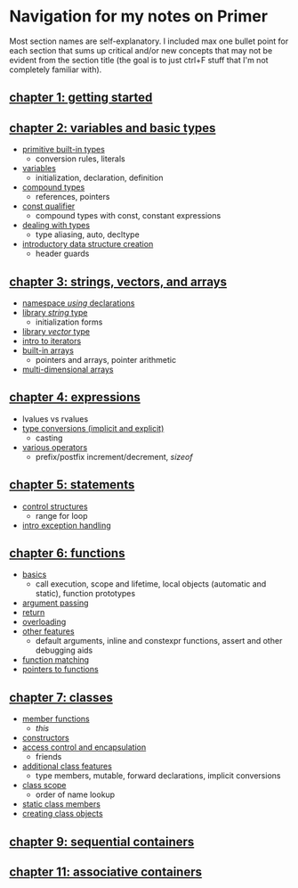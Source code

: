 # Navigation for my notes on Primer

Most section names are self-explanatory. I included max one bullet point for each section that sums up critical and/or new concepts that may not be evident from the section title (the goal is to just ctrl+F stuff that I'm not completely familiar with).

## [chapter 1: getting started](https://github.com/tedklin/pseudoblog/blob/master/cpp_notebook/primer/ch-01.md)

## [chapter 2: variables and basic types](https://github.com/tedklin/pseudoblog/blob/master/cpp_notebook/primer/ch-02.md)

- [primitive built-in types](https://github.com/tedklin/pseudoblog/blob/master/cpp_notebook/primer/ch-02.md#primitive-built-in-types-21)
  - conversion rules, literals
- [variables](https://github.com/tedklin/pseudoblog/blob/master/cpp_notebook/primer/ch-02.md#variables-22)
  - initialization, declaration, definition
- [compound types](https://github.com/tedklin/pseudoblog/blob/master/cpp_notebook/primer/ch-02.md#compound-types-23)
  - references, pointers
- [const qualifier](https://github.com/tedklin/pseudoblog/blob/master/cpp_notebook/primer/ch-02.md#const-qualifier-24)
  - compound types with const, constant expressions
- [dealing with types](https://github.com/tedklin/pseudoblog/blob/master/cpp_notebook/primer/ch-02.md#dealing-with-types-25)
  - type aliasing, auto, decltype
- [introductory data structure creation](https://github.com/tedklin/pseudoblog/blob/master/cpp_notebook/primer/ch-02.md#introductory-data-structure-creation-26)
  - header guards

## [chapter 3: strings, vectors, and arrays](https://github.com/tedklin/pseudoblog/blob/master/cpp_notebook/primer/ch-03.md)

- [namespace *using* declarations](https://github.com/tedklin/pseudoblog/blob/master/cpp_notebook/primer/ch-03.md#namespace-using-declarations-31)
- [library *string* type](https://github.com/tedklin/pseudoblog/blob/master/cpp_notebook/primer/ch-03.md#library-string-type-32)
  - initialization forms
- [library *vector* type](https://github.com/tedklin/pseudoblog/blob/master/cpp_notebook/primer/ch-03.md#library-vector-type-33)
- [intro to iterators](https://github.com/tedklin/pseudoblog/blob/master/cpp_notebook/primer/ch-03.md#intro-to-iterators-34)
- [built-in arrays](https://github.com/tedklin/pseudoblog/blob/master/cpp_notebook/primer/ch-03.md#built-in-arrays-35)
  - pointers and arrays, pointer arithmetic
- [multi-dimensional arrays](https://github.com/tedklin/pseudoblog/blob/master/cpp_notebook/primer/ch-03.md#multi-dimensional-arrays-36)

## [chapter 4: expressions](https://github.com/tedklin/pseudoblog/blob/master/cpp_notebook/primer/ch-04.md)

- lvalues vs rvalues
- [type conversions (implicit and explicit)](https://github.com/tedklin/pseudoblog/blob/master/cpp_notebook/primer/ch-04.md#type-conversions)
  - casting
- [various operators](https://github.com/tedklin/pseudoblog/blob/master/cpp_notebook/primer/ch-04.md#specific-operators)
  - prefix/postfix increment/decrement, *sizeof*

## [chapter 5: statements](https://github.com/tedklin/pseudoblog/blob/master/cpp_notebook/primer/ch-05.md)

- [control structures](https://github.com/tedklin/pseudoblog/blob/master/cpp_notebook/primer/ch-05.md#control-structures)
  - range for loop
- [intro exception handling](https://github.com/tedklin/pseudoblog/blob/master/cpp_notebook/primer/ch-05.md#intro-to-exception-handling)

## [chapter 6: functions](https://github.com/tedklin/pseudoblog/blob/master/cpp_notebook/primer/ch-06.md)

- [basics](https://github.com/tedklin/pseudoblog/blob/master/cpp_notebook/primer/ch-06.md#basics-61)
  - call execution, scope and lifetime, local objects (automatic and static), function prototypes
- [argument passing](https://github.com/tedklin/pseudoblog/blob/master/cpp_notebook/primer/ch-06.md#argument-passing-62)
- [return](https://github.com/tedklin/pseudoblog/blob/master/cpp_notebook/primer/ch-06.md#return-63)
- [overloading](https://github.com/tedklin/pseudoblog/blob/master/cpp_notebook/primer/ch-06.md#overloaded-functions-64)
- [other features](https://github.com/tedklin/pseudoblog/blob/master/cpp_notebook/primer/ch-06.md#other-features-65)
  - default arguments, inline and constexpr functions, assert and other debugging aids
- [function matching](https://github.com/tedklin/pseudoblog/blob/master/cpp_notebook/primer/ch-06.md#function-matching-66)
- [pointers to functions](https://github.com/tedklin/pseudoblog/blob/master/cpp_notebook/primer/ch-06.md#pointers-to-functions-67)

## [chapter 7: classes](https://github.com/tedklin/pseudoblog/blob/master/cpp_notebook/primer/ch-07.md)

- [member functions](https://github.com/tedklin/pseudoblog/blob/master/cpp_notebook/primer/ch-07.md#member-functions)
  - *this*
- [constructors](https://github.com/tedklin/pseudoblog/blob/master/cpp_notebook/primer/ch-07.md#constructors)
- [access control and encapsulation](https://github.com/tedklin/pseudoblog/blob/master/cpp_notebook/primer/ch-07.md#access-control-and-encapsulation)
  - friends
- [additional class features](https://github.com/tedklin/pseudoblog/blob/master/cpp_notebook/primer/ch-07.md#additional-class-features)
  - type members, mutable, forward declarations, implicit conversions
- [class scope](https://github.com/tedklin/pseudoblog/blob/master/cpp_notebook/primer/ch-07.md#class-scope)
  - order of name lookup
- [static class members](https://github.com/tedklin/pseudoblog/blob/master/cpp_notebook/primer/ch-07.md#static-class-members)
- [creating class objects](https://github.com/tedklin/pseudoblog/blob/master/cpp_notebook/primer/ch-07.md#creating-class-objects)

## [chapter 9: sequential containers](https://github.com/tedklin/pseudoblog/blob/master/cpp_notebook/primer/ch-09.md)

## [chapter 11: associative containers](https://github.com/tedklin/pseudoblog/blob/master/cpp_notebook/primer/ch-11.md)

